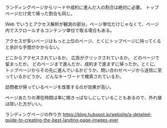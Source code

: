 ランディングページからリードや成約に進んだ人の割合は絶対に必要。
トップページだけ見て帰った割合も同じ。

Web でいうとアクセス解析が観測の部分。ページ単位だけじゃなくて、ページ内でスクロールするコンテンツ単位で取る場合もある。

アクセスが多いページはもっと上位のページ、とくにトップページに持ってくると余計な手間がかからない。

どこからアクセスされているか。
広告がクリックされているか。
どのページで留まったか。
どのページまで進んだか、成約まで進まずに帰ったか。とくに、トップページからその先に進んでいるかどうか、問い合わせページから送信に至っているかどうか。
どんなキーワードで検索されているか。

訪問者が帰っているページを改善するのが効果が高い。

ページあたりの滞在時間は単に開きっぱなしにしていることもあるので、外れ値は除いた方がいい。

ランディングページの作り方
https://blog.hubspot.jp/website/a-detailed-guide-to-creating-the-best-landing-page-images-ever
